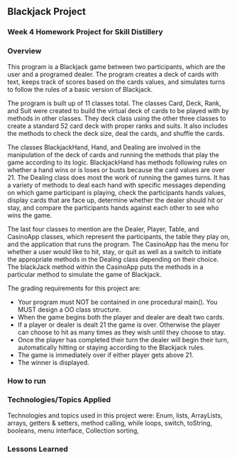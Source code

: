 ## Blackjack Project

### Week 4 Homework Project for Skill Distillery

### Overview
This program is a Blackjack game between two participants, which are the user and a programed dealer. The program creates a deck of cards with text, keeps track of scores based on the cards values, and simulates turns to follow the rules of a basic version of Blackjack.

The program is built up of 11 classes total. The classes Card, Deck, Rank, and Suit were created to build the virtual deck of cards to be played with by methods in other classes. They deck class using the other three classes to create a standard 52 card deck with proper ranks and suits. It also includes the methods to check the deck size, deal the cards, and shuffle the cards.

The classes BlackjackHand, Hand, and Dealing are involved in the manipulation of the deck of cards and running the methods that play the game according to its logic. BlackjackHand has methods following rules on whether a hand wins or is loses or busts because the card values are over 21. The Dealing class does most the work of running the games turns. It has a variety of methods to deal each hand with specific messages depending on which game participant is playing, check the participants hands values, display cards that are face up, determine whether the dealer should hit or stay, and compare the participants hands against each other to see who wins the game.

The last four classes to mention are the Dealer, Player, Table, and CasinoApp classes, which represent the participants, the table they play on, and the application that runs the program. The CasinoApp has the menu for whether a user would like to hit, stay, or quit as well as a switch to initiate the appropriate methods in the Dealing class depending on their choice. The blackJack method within the CasinoApp puts the methods in a particular method to simulate the game of Blackjack.

The grading requirements for this project are:
-  Your program must NOT be contained in one procedural main(). You MUST design a OO class structure.
- When the game begins both the player and dealer are dealt two cards.
- If a player or dealer is dealt 21 the game is over. Otherwise the player can choose to hit as many times as they wish until they choose to stay.
- Once the player has completed their turn the dealer will begin their turn, automatically hitting or staying according to the Blackjack rules.
- The game is immediately over if either player gets above 21.
- The winner is displayed.

### How to run



### Technologies/Topics Applied
Technologies and topics used in this project were: Enum, lists, ArrayLists,   arrays, getters & setters, method calling, while loops, switch, toString, booleans, menu interface, Collection sorting,

### Lessons Learned
